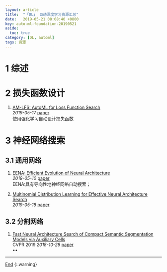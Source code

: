 ```yaml
---
layout: article
title:  "「DL」 自动深度学习资源汇总"
date:   2019-05-21 08:08:40 +0800
key: auto-ml-foundation-20190521
aside:
  toc: true
category: [DL, automl]
tags: 资源
---
```



<!--more-->


# 1 综述

# 2 损失函数设计
1. [AM-LFS: AutoML for Loss Function Search](http://cn.arxiv.org/abs/1905.07375)   
*2019-05-17* [paper](https://arxiv.org/abs/1905.07375)    
使用强化学习自动设计损失函数    

# 3 神经网络搜索
## 3.1 通用网络
1. [EENA: Efficient Evolution of Neural Architecture](http://cn.arxiv.org/abs/1905.07320)   
*2019-05-10* [paper](https://arxiv.org/abs/1905.07320)   
EENA:具有导向性地神经网络自动搜索；   

1. [Multinomial Distribution Learning for Effective Neural Architecture Search](https://arxiv.org/abs/1905.07529)   
*2019-05-18* [paper](https://arxiv.org/abs/1905.07529)   

## 3.2 分割网络
1. [Fast Neural Architecture Search of Compact Semantic Segmentation Models via Auxiliary Cells](http://cn.arxiv.org/abs/1810.10804)   
CVPR 2019 *2018-10-28* [paper](https://arxiv.org/abs/1810.10804)     
$\bullet \bullet$   

-------------------  
[End](#1-综述)
{:.warning}  
